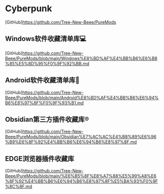 # Cyberpunk
[GitHub]https://github.com/Tree-New-Beee/PureMods
## Windows软件收藏清单库💻
[GitHub]https://github.com/Tree-New-Beee/PureMods/blob/main/Windows%E8%BD%AF%E4%BB%B6%E6%B8%85%E5%8D%95%F0%9F%92%BB.md
## Android软件收藏清单库📱
[GitHub]https://github.com/Tree-New-Beee/PureMods/blob/main/Android%E8%BD%AF%E4%BB%B6%E6%94%B6%E8%97%8F%F0%9F%93%B1.md
## Obsidian第三方插件收藏库®
[GitHub]https://github.com/Tree-New-Beee/PureMods/blob/main/Obsidian%E7%AC%AC%E4%B8%89%E6%96%B9%E6%8F%92%E4%BB%B6%E6%94%B6%E8%97%8F.md
## EDGE浏览器插件收藏库
[GitHub]https://github.com/Tree-New-Beee/PureMods/blob/main/%E6%B5%8F%E8%A7%88%E5%99%A8%E6%8F%92%E4%BB%B6%E6%94%B6%E8%97%8F%E5%BA%93%F0%9F%8C%8F.md
